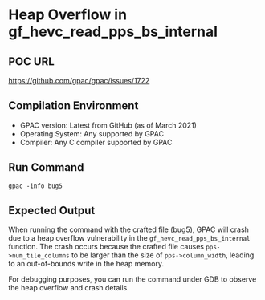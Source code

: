 # Heap Overflow in gf_hevc_read_pps_bs_internal

## POC URL
https://github.com/gpac/gpac/issues/1722

## Compilation Environment
- GPAC version: Latest from GitHub (as of March 2021)
- Operating System: Any supported by GPAC
- Compiler: Any C compiler supported by GPAC

## Run Command
```
gpac -info bug5
```

## Expected Output
When running the command with the crafted file (bug5), GPAC will crash due to a heap overflow vulnerability in the `gf_hevc_read_pps_bs_internal` function. The crash occurs because the crafted file causes `pps->num_tile_columns` to be larger than the size of `pps->column_width`, leading to an out-of-bounds write in the heap memory.

For debugging purposes, you can run the command under GDB to observe the heap overflow and crash details.